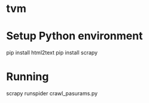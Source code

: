 # tvm

# Setup Python environment
pip install html2text
pip install scrapy

# Running

scrapy runspider crawl_pasurams.py


